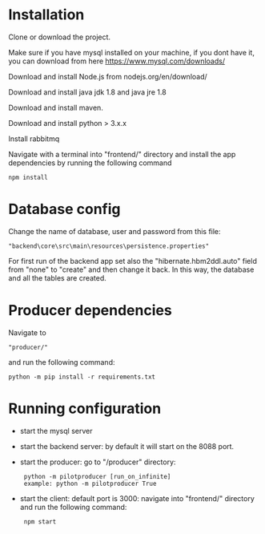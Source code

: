 # Installation
Clone or download the project.

Make sure if you have mysql installed on your machine, if you dont have it, you can download from here https://www.mysql.com/downloads/

Download and install Node.js from nodejs.org/en/download/

Download and install java jdk 1.8 and java jre 1.8

Download and install maven.

Download and install python > 3.x.x

Install rabbitmq 

Navigate with a terminal into "frontend/" directory and install the app dependencies by running the following command

                                                            
    npm install
 
 
 # Database config
Change the name of database, user and password from this file:

    "backend\core\src\main\resources\persistence.properties"
 
 For first run of the backend app set also the "hibernate.hbm2ddl.auto" field from "none" to "create" and then change it back. In this way, the database and all the tables are created. 
 
 
 # Producer dependencies
 Navigate to
 
    "producer/" 
    
 and run the following command:
 
    python -m pip install -r requirements.txt
 
 # Running configuration
 
 - start the mysql server
 - start the backend server: by default it will start on the 8088 port.
 - start the producer: go to "/producer" directory:
 
        python -m pilotproducer [run_on_infinite] 
        example: python -m pilotproducer True
    
 - start the client: default port is 3000: navigate into "frontend/" directory and run the following command:
   
        npm start
        
                                         
 
 
 
   
